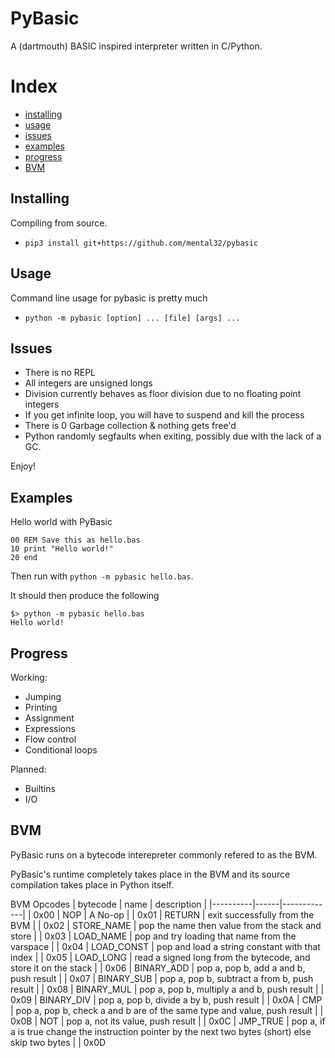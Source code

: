# PyBasic

A (dartmouth) BASIC inspired interpreter written in C/Python.

# Index
 - [installing](##Installing)
 - [usage](##Usage)
 - [issues](##Issues)
 - [examples](##Examples)
 - [progress](##Progress)
 - [BVM](##BVM)

## Installing

Compiling from source.
- `pip3 install git+https://github.com/mental32/pybasic`

## Usage

Command line usage for pybasic is pretty much
 - `python -m pybasic [option] ... [file] [args] ...`


## Issues
 - There is no REPL
 - All integers are unsigned longs
 - Division currently behaves as floor division due to no floating point integers
 - If you get infinite loop, you will have to suspend and kill the process
 - There is 0 Garbage collection & nothing gets free'd
 - Python randomly segfaults when exiting, possibly due with the lack of a GC.

Enjoy!

## Examples
Hello world with PyBasic
```basic
00 REM Save this as hello.bas
10 print "Hello world!"
20 end
```
Then run with `python -m pybasic hello.bas`.

It should then produce the following
```
$> python -m pybasic hello.bas
Hello world!
```

## Progress

Working:
 - Jumping
 - Printing
 - Assignment
 - Expressions
 - Flow control
 - Conditional loops

Planned:
 - Builtins
 - I/O

## BVM

PyBasic runs on a bytecode interepreter commonly refered to as the BVM.

PyBasic's runtime completely takes place in the BVM and its source compilation takes place in Python itself.

BVM Opcodes
| bytecode | name | description |
|----------|------|-------------|
| 0x00     | NOP  | A No-op     |
| 0x01     | RETURN | exit successfully from the BVM |
| 0x02     | STORE_NAME | pop the name then value from the stack and store |
| 0x03     | LOAD_NAME | pop and try loading that name from the varspace |
| 0x04     | LOAD_CONST | pop and load a string constant with that index |
| 0x05     | LOAD_LONG | read a signed long from the bytecode, and store it on the stack |
| 0x06     | BINARY_ADD | pop a, pop b, add a and b, push result |
| 0x07     | BINARY_SUB | pop a, pop b, subtract a from b, push result |
| 0x08     | BINARY_MUL | pop a, pop b, multiply a and b, push result |
| 0x09     | BINARY_DIV | pop a, pop b, divide a by b, push result |
| 0x0A     | CMP | pop a, pop b, check a and b are of the same type and value, push result |
| 0x0B     | NOT | pop a, not its value, push result |
| 0x0C     | JMP_TRUE | pop a, if a is true change the instruction pointer by the next two bytes (short) else skip two bytes |
| 0x0D
